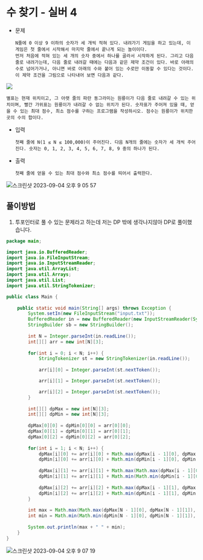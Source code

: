 # 수 찾기 - 실버 4

* 문제 
    ```
   N줄에 0 이상 9 이하의 숫자가 세 개씩 적혀 있다. 내려가기 게임을 하고 있는데, 이 게임은 첫 줄에서 시작해서 마지막 줄에서 끝나게 되는 놀이이다.
    먼저 처음에 적혀 있는 세 개의 숫자 중에서 하나를 골라서 시작하게 된다. 그리고 다음 줄로 내려가는데, 다음 줄로 내려갈 때에는 다음과 같은 제약 조건이 있다. 바로 아래의 수로 넘어가거나, 아니면 바로 아래의 수와 붙어 있는 수로만 이동할 수 있다는 것이다. 이 제약 조건을 그림으로 나타내어 보면 다음과 같다.
<img src="https://www.acmicpc.net/JudgeOnline/upload/201007/down.png"/>

    별표는 현재 위치이고, 그 아랫 줄의 파란 동그라미는 원룡이가 다음 줄로 내려갈 수 있는 위치이며, 빨간 가위표는 원룡이가 내려갈 수 없는 위치가 된다. 숫자표가 주어져 있을 때, 얻을 수 있는 최대 점수, 최소 점수를 구하는 프로그램을 작성하시오. 점수는 원룡이가 위치한 곳의 수의 합이다.

* 입력
    ```
    첫째 줄에 N(1 ≤ N ≤ 100,000)이 주어진다. 다음 N개의 줄에는 숫자가 세 개씩 주어진다. 숫자는 0, 1, 2, 3, 4, 5, 6, 7, 8, 9 중의 하나가 된다.
* 출력
    ```
    첫째 줄에 얻을 수 있는 최대 점수와 최소 점수를 띄어서 출력한다.

![스크린샷 2023-09-04 오후 9 05 57](https://github.com/wjddudqls96/java/assets/59672589/b9aed40f-c697-46ce-b6cf-3c82ae7aaea5)


## 풀이방법

1. 투포인터로 풀 수 있는 문제라고 하는데 저는 DP 밖에 생각나지않아 DP로 풀이했습니다.

``` java
package main;

import java.io.BufferedReader;
import java.io.FileInputStream;
import java.io.InputStreamReader;
import java.util.ArrayList;
import java.util.Arrays;
import java.util.List;
import java.util.StringTokenizer;

public class Main {
    
	public static void main(String[] args) throws Exception {
    	System.setIn(new FileInputStream("input.txt"));
    	BufferedReader in = new BufferedReader(new InputStreamReader(System.in));
    	StringBuilder sb = new StringBuilder();
    	
    	int N = Integer.parseInt(in.readLine());
    	int[][] arr = new int[N][3];
    	
    	for(int i = 0; i < N; i++) {
        	StringTokenizer st = new StringTokenizer(in.readLine());
        	
        	arr[i][0] = Integer.parseInt(st.nextToken());

        	arr[i][1] = Integer.parseInt(st.nextToken());

        	arr[i][2] = Integer.parseInt(st.nextToken());
    	}
    	
    	int[][] dpMax = new int[N][3];
    	int[][] dpMin = new int[N][3];
    	
    	dpMax[0][0] = dpMin[0][0] = arr[0][0];
    	dpMax[0][1] = dpMin[0][1] = arr[0][1];
    	dpMax[0][2] = dpMin[0][2] = arr[0][2];
    	
    	for(int i = 1; i < N; i++) {
    		dpMax[i][0] += arr[i][0] + Math.max(dpMax[i - 1][0], dpMax[i - 1][1]);
    		dpMin[i][0] += arr[i][0] + Math.min(dpMin[i - 1][0], dpMin[i - 1][1]);
    		
    		dpMax[i][1] += arr[i][1] + Math.max(Math.max(dpMax[i - 1][0], dpMax[i - 1][1]), dpMax[i - 1][2]);
    		dpMin[i][1] += arr[i][1] + Math.min(Math.min(dpMin[i - 1][0], dpMin[i - 1][1]), dpMin[i - 1][2]);
    		
    		dpMax[i][2] += arr[i][2] + Math.max(dpMax[i - 1][1], dpMax[i - 1][2]);
    		dpMin[i][2] += arr[i][2] + Math.min(dpMin[i - 1][1], dpMin[i - 1][2]);
    	}
    	
    	int max = Math.max(Math.max(dpMax[N - 1][0], dpMax[N - 1][1]), dpMax[N - 1][2]);
    	int min = Math.min(Math.min(dpMin[N - 1][0], dpMin[N - 1][1]), dpMin[N - 1][2]);
    	
    	System.out.println(max + " " + min);
    }
}
```
![스크린샷 2023-09-04 오후 9 07 19](https://github.com/wjddudqls96/java/assets/59672589/82651cc8-f0e7-4b5a-ab45-9048a4c1b658)